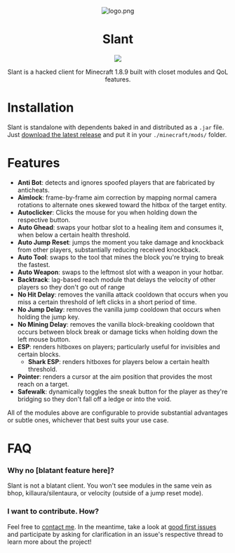 
<div align = center>

![logo.png](src/main/resources/logo.png)

# Slant


![](https://tokei.rs/b1/github/jameesyy/slant)

Slant is a hacked client for Minecraft 1.8.9 built with closet modules and QoL features.
</div>

# Installation
Slant is standalone with dependents baked in and distributed as a `.jar` file. Just [download the latest release](https://github.com/jameesyy/slant/releases) and put it in your `./minecraft/mods/` folder.

# Features
- **Anti Bot**: detects and ignores spoofed players that are fabricated by anticheats.
- **Aimlock**: frame-by-frame aim correction by mapping normal camera rotations to alternate ones skewed toward the hitbox of the target entity.
- **Autoclicker**: Clicks the mouse for you when holding down the respective button.
- **Auto Ghead**: swaps your hotbar slot to a healing item and consumes it, when below a certain health threshold.
- **Auto Jump Reset**: jumps the moment you take damage and knockback from other players, substantially reducing received knockback.
- **Auto Tool**: swaps to the tool that mines the block you're trying to break the fastest.
- **Auto Weapon**: swaps to the leftmost slot with a weapon in your hotbar.
- **Backtrack**: lag-based reach module that delays the velocity of other players so they don't go out of range
- **No Hit Delay**: removes the vanilla attack cooldown that occurs when you miss a certain threshold of left clicks in a short period of time.
- **No Jump Delay**: removes the vanilla jump cooldown that occurs when holding the jump key.
- **No Mining Delay**: removes the vanilla block-breaking cooldown that occurs between block break or damage ticks when holding down the left mouse button.
- **ESP**: renders hitboxes on players; particularly useful for invisibles and certain blocks.
  - **Shark ESP**: renders hitboxes for players below a certain health threshold.
- **Pointer**: renders a cursor at the aim position that provides the most reach on a target.
- **Safewalk**: dynamically toggles the sneak button for the player as they're bridging so they don't fall off a ledge or into the void.

All of the modules above are configurable to provide substantial advantages or subtle ones, whichever that best suits your use case.

# FAQ
### Why no [blatant feature here]?
Slant is not a blatant client. You won't see modules in the same vein as bhop, killaura/silentaura, or velocity (outside of a jump reset mode).

### I want to contribute. How?
Feel free to [contact me](mailto:jameson@jbey.dev). In the meantime, take a look at [good first issues](https://github.com/jameesyy/slant/issues?q=is%3Aissue+is%3Aopen+label%3A%22good+first+issue%22) and participate by asking for clarification in an issue's respective thread to learn more about the project!
